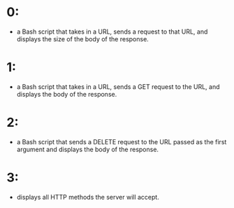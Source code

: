 # 0:
- a Bash script that takes in a URL, sends a request to that URL, and displays the size of the body of the response.
# 1:
- a Bash script that takes in a URL, sends a GET request to the URL, and displays the body of the response.
# 2:
- a Bash script that sends a DELETE request to the URL passed as the first argument and displays the body of the response.
# 3:
- displays all HTTP methods the server will accept.